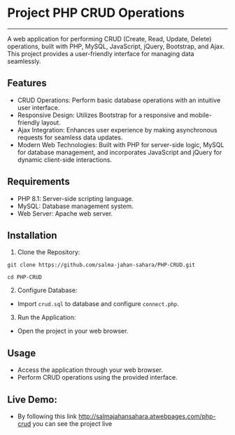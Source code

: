 # Project PHP CRUD Operations

---

A web application for performing CRUD (Create, Read, Update, Delete) operations, built with PHP, MySQL, JavaScript, jQuery, Bootstrap, and Ajax. This project provides a user-friendly interface for managing data seamlessly.

## Features

+ CRUD Operations: Perform basic database operations with an intuitive user interface.
+ Responsive Design: Utilizes Bootstrap for a responsive and mobile-friendly layout.
+ Ajax Integration: Enhances user experience by making asynchronous requests for seamless data updates.
+ Modern Web Technologies: Built with PHP for server-side logic, MySQL for database management, and incorporates JavaScript and jQuery for dynamic client-side interactions.

## Requirements
+ PHP 8.1: Server-side scripting language.
+ MySQL: Database management system.
+ Web Server: Apache web server.

## Installation

1. Clone the Repository:

`git clone https://github.com/salma-jahan-sahara/PHP-CRUD.git`

`cd PHP-CRUD`

2. Configure Database:
+ Import `crud.sql` to database and configure `connect.php`.

3. Run the Application:
+ Open the project in your web browser.

## Usage
+ Access the application through your web browser.
+ Perform CRUD operations using the provided interface.

## Live Demo: 

+ By following this link http://salmajahansahara.atwebpages.com/php-crud you can see the project live 


